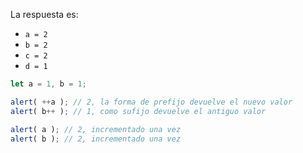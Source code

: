 
La respuesta es:

- `a = 2`
- `b = 2`
- `c = 2`
- `d = 1`

```js run no-beautify
let a = 1, b = 1;

alert( ++a ); // 2, la forma de prefijo devuelve el nuevo valor
alert( b++ ); // 1, como sufijo devuelve el antiguo valor

alert( a ); // 2, incrementado una vez
alert( b ); // 2, incrementado una vez
```
